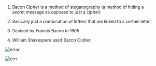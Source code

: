 1. Bacon Cipher is a method of steganography (a method of hiding a secret message as opposed to just a cipher)

1. Basically just a combination of letters that are linked to a certain letter

1. Devised by Francis Bacon in 1605

1. William Shakespere used Bacon Cipher

![error](https://encrypted-tbn0.gstatic.com/images?q=tbn:ANd9GcRBgexdvzzKgvvGH6DcjM0hehnSKByl7xiwI6t25RjtGuamww9Ow8XIOcW-Qcbxq3FQ-Hc:https://www.wondersandmarvels.com/wp-content/uploads/2012/12/Bacon-1.png&usqp=CAU)

![errr](https://encrypted-tbn0.gstatic.com/images?q=tbn:ANd9GcQgO5NJcydb7uCbpZnMxAumz58f1fuCDHfYy0oJjji5FfotrBM4Y15r_GVnt_TYf8IrcfM:https://i.ytimg.com/vi/T6lg0qC27I4/maxresdefault.jpg&usqp=CAU)
